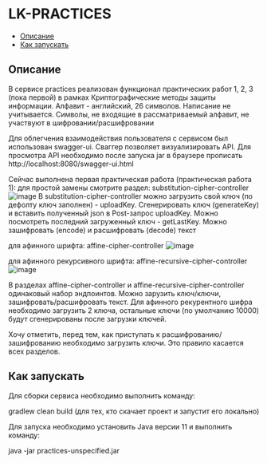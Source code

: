# LK-PRACTICES

- [Описание](#Описание)
- [Как запускать](#как-запускать)

## Описание

В сервисе practices реализован функционал практических работ 1, 2, 3 (пока первой) в рамках Криптографические методы защиты
информации. Алфавит - английский, 26 символов. Написание не учитывается. Символы, 
не входящие в рассматриваемый алфавит, не участвуют в шифровании/расшифровании

Для облегчения взаимодействия пользователя с сервисом был использован swagger-ui. Сваггер позволяет визуализировать 
API. Для просмотра API необходимо после запуска jar в браузере прописать http://localhost:8080/swagger-ui.html

Сейчас выполнена первая практическая работа (практическая работа 1):
для простой замены смотрите раздел: substitution-cipher-controller
![image](https://github.com/mariia10/practices/assets/36971375/509f3e95-4b1a-4fe5-ade4-dfeb81a38608)
В substitution-cipher-controller можно загрузить свой ключ (по дефолту ключ заполнен) - uploadKey. Сгенерировать ключ (generateKey)
и вставить полученный json в Post-запрос uploadKey. Можно посмотреть последний загруженный ключ - getLastKey.
Можно зашифровать (encode) и расшифровать (decode) текст

для афинного шрифта: affine-cipher-controller
![image](https://github.com/mariia10/practices/assets/36971375/60dec831-3caa-4768-9b62-64e56ce3bbd7)

для афинного рекурсивного шрифта: affine-recursive-cipher-controller
![image](https://github.com/mariia10/practices/assets/36971375/ef50b328-a121-4711-aea3-bc3a595cc2c5)

В разделах affine-cipher-controller и affine-recursive-cipher-controller одинаковый набор эндпоинтов. 
Можно зарузить ключ/ключи, зашифровать/расшифровать текст. Для афинного рекурентного шифра необходимо
загрузить 2 ключа, остальные ключи (по умолчанию 10000) будут сгенерированы после загрузки ключей.

Хочу отметить, перед тем, как приступать к расшифрованию/зашифрованию необходимо загрузить ключи. Это правило
касается всех разделов.


## Как запускать

Для сборки сервиса необходимо выполнить команду:

gradlew clean build (для тех, кто скачает проект и запустит его локально)

Для запуска необходимо установить Java версии 11 и выполнить команду:

java -jar practices-unspecified.jar

